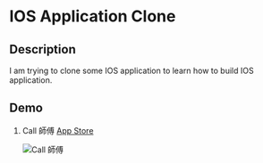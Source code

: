 # IOS Application Clone

## Description

I am trying to clone some IOS application to learn how to build IOS application.

## Demo

1. Call 師傅 [App Store](https://apps.apple.com/hk/app/call-shi-fu-yong-hu-ban/id943297218?l=zh)

    ![Call 師傅](./assets/callcfu/callcfu.gif)

  
